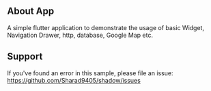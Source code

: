 About App
---------------
A simple flutter application to demonstrate the usage of basic Widget, Navigation Drawer, http, database, Google Map etc.


**Support**
---------------
If you've found an error in this sample, please file an issue: https://github.com/Sharad9405/shadow/issues
 
